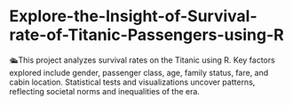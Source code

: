 # Explore-the-Insight-of-Survival-rate-of-Titanic-Passengers-using-R
🛳️This project analyzes survival rates on the Titanic using R. Key factors explored include gender, passenger class, age, family status, fare, and cabin location. Statistical tests and visualizations uncover patterns, reflecting societal norms and inequalities of the era.
